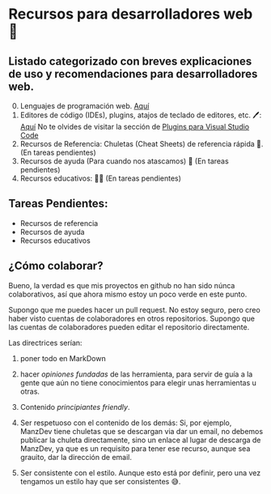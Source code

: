 # Recursos para desarrolladores web 🚀

## Listado categorizado con breves explicaciones de uso y recomendaciones para desarrolladores web.

0. Lenguajes de programación web. [Aquí](./lenguajes-de-programacion/lenguajes-de-programacion.md)
1. Editores de código (IDEs), plugins, atajos de teclado de editores, etc. 🖊️: [Aquí](./editores-de-codigo/editores-de-codigo.md)
   No te olvides de visitar la sección de [Plugins para Visual Studio Code](./editores-de-codigo/visual-studio-code/plugins-visual-studio-code.md)
2. Recursos de Referencia: Chuletas (Cheat Sheets) de referencia rápida 📓. (En tareas pendientes)
3. Recursos de ayuda (Para cuando nos atascamos) 🛟 (En tareas pendientes)
4. Recursos educativos: 🧑‍🏫 (En tareas pendientes)

## Tareas Pendientes:

- Recursos de referencia
- Recursos de ayuda
- Recursos educativos

## ¿Cómo colaborar?

Bueno, la verdad es que mis proyectos en github no han sido núnca colaborativos, así que ahora mismo estoy un poco verde en este punto.

Supongo que me puedes hacer un pull request. No estoy seguro, pero creo haber visto cuentas de colaboradores en otros repositorios. Supongo que las cuentas de colaboradores pueden editar el repositorio directamente.

Las directrices serían:

1. poner todo en MarkDown

2. hacer _opiniones fundadas_ de las herramienta, para servir de guía a la gente que aún no tiene conocimientos para elegir unas herramientas u otras.

3. Contenido _principiantes friendly_.

4. Ser respetuoso con el contenido de los demás: Si, por ejemplo, ManzDev tiene chuletas que se descargan via dar un email, no debemos publicar la chuleta directamente, sino un enlace al lugar de descarga de ManzDev, ya que es un requisito para tener ese recurso, aunque sea grauito, dar la dirección de email.

5. Ser consistente con el estilo. Aunque esto está por definir, pero una vez tengamos un estilo hay que ser consistentes 😅.
